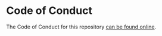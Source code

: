 # Code of Conduct

The Code of Conduct for this repository [can be found online](https://grin.mw/policies/code_of_conduct).
